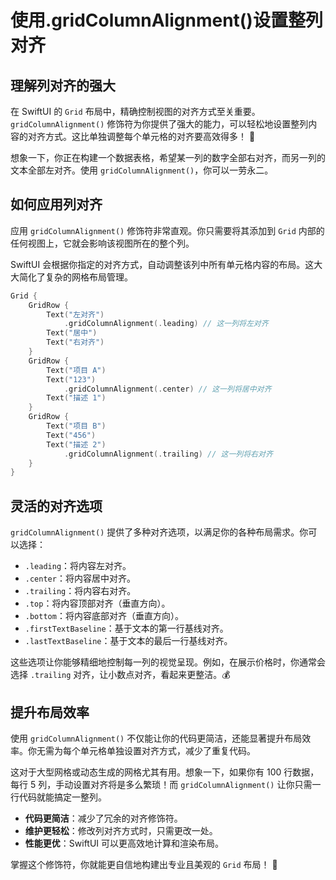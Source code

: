 ﻿# 使用.gridColumnAlignment()设置整列对齐

## 理解列对齐的强大

在 SwiftUI 的 `Grid` 布局中，精确控制视图的对齐方式至关重要。`gridColumnAlignment()` 修饰符为你提供了强大的能力，可以轻松地设置整列内容的对齐方式。这比单独调整每个单元格的对齐要高效得多！ 🚀

想象一下，你正在构建一个数据表格，希望某一列的数字全部右对齐，而另一列的文本全部左对齐。使用 `gridColumnAlignment()`，你可以一劳永二。

## 如何应用列对齐

应用 `gridColumnAlignment()` 修饰符非常直观。你只需要将其添加到 `Grid` 内部的任何视图上，它就会影响该视图所在的整个列。

SwiftUI 会根据你指定的对齐方式，自动调整该列中所有单元格内容的布局。这大大简化了复杂的网格布局管理。

```swift
Grid {
    GridRow {
        Text("左对齐")
            .gridColumnAlignment(.leading) // 这一列将左对齐
        Text("居中")
        Text("右对齐")
    }
    GridRow {
        Text("项目 A")
        Text("123")
            .gridColumnAlignment(.center) // 这一列将居中对齐
        Text("描述 1")
    }
    GridRow {
        Text("项目 B")
        Text("456")
        Text("描述 2")
            .gridColumnAlignment(.trailing) // 这一列将右对齐
    }
}
```

## 灵活的对齐选项

`gridColumnAlignment()` 提供了多种对齐选项，以满足你的各种布局需求。你可以选择：

*   `.leading`：将内容左对齐。
*   `.center`：将内容居中对齐。
*   `.trailing`：将内容右对齐。
*   `.top`：将内容顶部对齐（垂直方向）。
*   `.bottom`：将内容底部对齐（垂直方向）。
*   `.firstTextBaseline`：基于文本的第一行基线对齐。
*   `.lastTextBaseline`：基于文本的最后一行基线对齐。

这些选项让你能够精细地控制每一列的视觉呈现。例如，在展示价格时，你通常会选择 `.trailing` 对齐，让小数点对齐，看起来更整洁。💰

## 提升布局效率

使用 `gridColumnAlignment()` 不仅能让你的代码更简洁，还能显著提升布局效率。你无需为每个单元格单独设置对齐方式，减少了重复代码。

这对于大型网格或动态生成的网格尤其有用。想象一下，如果你有 100 行数据，每行 5 列，手动设置对齐将是多么繁琐！而 `gridColumnAlignment()` 让你只需一行代码就能搞定一整列。

*   **代码更简洁**：减少了冗余的对齐修饰符。
*   **维护更轻松**：修改列对齐方式时，只需更改一处。
*   **性能更优**：SwiftUI 可以更高效地计算和渲染布局。

掌握这个修饰符，你就能更自信地构建出专业且美观的 `Grid` 布局！ 💯


